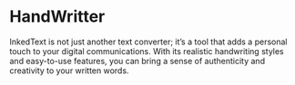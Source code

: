 # HandWritter
InkedText is not just another text converter; it’s a tool that adds a personal touch to your digital communications. With its realistic handwriting styles and easy-to-use features, you can bring a sense of authenticity and creativity to your written words.
